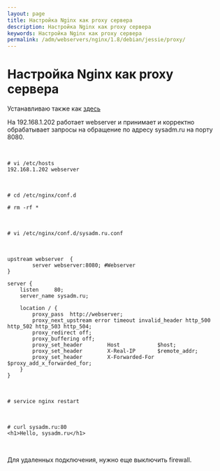 ```yaml
---
layout: page
title: Настройка Nginx как proxy сервера
description: Настройка Nginx как proxy сервера
keywords: Настройка Nginx как proxy сервера
permalink: /adm/webservers/nginx/1.8/debian/jessie/proxy/
---
```


# Настройка Nginx как proxy сервера

Устанавливаю также как <a href="/adm/webservers/nginx/1.8/debian/jessie/setup/">здесь</a>

На 192.168.1.202 работает webserver и принимает и корректно обрабатывает запросы на обращение по адресу sysadm.ru на порту 8080.

<br/>

    # vi /etc/hosts
    192.168.1.202 webserver

<br/>

    # cd /etc/nginx/conf.d

    # rm -rf *

<br/>

    # vi /etc/nginx/conf.d/sysadm.ru.conf

<br/>

```
upstream webserver  {
        server webserver:8080; #Webserver
}

server {
    listen     80;
    server_name sysadm.ru;

    location / {
        proxy_pass  http://webserver;
        proxy_next_upstream error timeout invalid_header http_500 http_502 http_503 http_504;
        proxy_redirect off;
        proxy_buffering off;
        proxy_set_header        Host            $host;
        proxy_set_header        X-Real-IP       $remote_addr;
        proxy_set_header        X-Forwarded-For $proxy_add_x_forwarded_for;
    }
}
```

<br/>

    # service nginx restart

<br/>

    # curl sysadm.ru:80
    <h1>Hello, sysadm.ru</h1>

<br/>

Для удаленных подключения, нужно еще выключить firewall.
